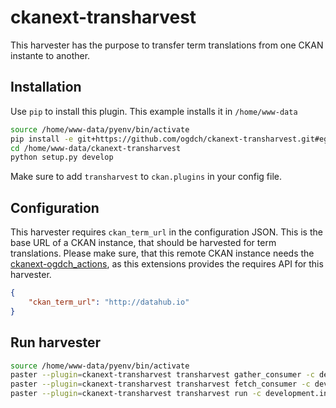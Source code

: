 ckanext-transharvest
====================

This harvester has the purpose to transfer term translations from one CKAN instante to another.

## Installation

Use `pip` to install this plugin. This example installs it in `/home/www-data`

```bash
source /home/www-data/pyenv/bin/activate
pip install -e git+https://github.com/ogdch/ckanext-transharvest.git#egg=ckanext-transharvest --src /home/www-data
cd /home/www-data/ckanext-transharvest
python setup.py develop
```

Make sure to add `transharvest` to `ckan.plugins` in your config file.

## Configuration

This harvester requires `ckan_term_url` in the configuration JSON. This is the base URL of a CKAN instance, that should be harvested for term translations. Please make sure, that this remote CKAN instance needs the [ckanext-ogdch_actions](https://github.com/ogdch/ckanext-ogdch_actions), as this extensions provides the requires API for this harvester.

```json
{
    "ckan_term_url": "http://datahub.io"
}
```

## Run harvester

```bash
source /home/www-data/pyenv/bin/activate
paster --plugin=ckanext-transharvest transharvest gather_consumer -c development.ini &
paster --plugin=ckanext-transharvest transharvest fetch_consumer -c development.ini &
paster --plugin=ckanext-transharvest transharvest run -c development.ini
```
